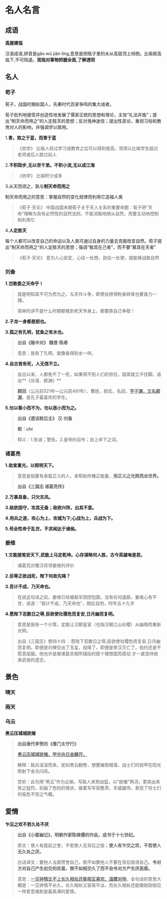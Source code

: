 # 名人名言

## 成语

**高屋建瓴**

汉语成语,拼音是gāo wū jiàn líng,意思是把瓶子里的水从高层顶上倾倒。比喻居高临下,不可阻遏。**现指对事物把握全面,了解透彻**



## 名人

### 荀子

荀子，战国时期赵国人，先秦时代百家争鸣的集大成者。

荀子批判地接受并创造性地发展了儒家正统的思想和理论，主张“礼法并施”；提出“制天命而用之”的人定胜天的思想；反对鬼神迷信；提出性恶论，重视习俗和教育对人的影响，并强调学以致用。



1.**青，取之于蓝，而青于蓝**

> 《劝学》  比喻人经过学习或教育之后可以得到提高。常用以比喻学生超过老师或后人胜过前人

2.**不积跬步,无以至千里。不积小流,无以成江海**

> 《劝学》  比喻积少成多

3.从天而颂之，孰与**制天命而用之**

制天命而用之的意思：掌握自然的变化规律而利用它造福人类

> 《荀子·天论》 中国战国末期荀子关于天人关系的重要命题：荀子把“天命”理解为具有必然性的自然法则。不能消极地顺从自然，而要主动地控制和利用它

4.**人定胜天**

每个人都可以改变自己的命运以及人类可通过自身的力量去克服改变自然。荀子提出“制天命而用之”的人定胜天的思想；强调“敬其在己者”，而不要“慕其在天者”

> 《荀子·天论》 意为人心安定，心往一处想，劲往一处使，就能够战胜自然



###  刘备

**1.岂敢委之天命乎！**

> 就是明知其不可为而为之，与天作斗争，即使会拼得粉身碎骨也要奋力一搏。
>
> 简单的讲不是什么时期都推到老天爷身上，都要靠自己争取！

**2.子龙一身都是胆也。**

**3.孤之有孔明，犹鱼之有水也。**

> **出自《隆中对》 魏晋·陈寿**
>
> 意思：我有了孔明，就像鱼得到水一样。

**4.自古皆有死，人无信不立。**

> 自古以来，人都免不了一死，如果得不到人们的信任，国家就立不住脚。语出**《论语．颜渊》**
>
> **颜回**（公元前521年—公元前481年），曹姓，颜氏，名回，**<u>字子渊，又名颜渊</u>**，是孔子最喜欢的学生。

**5.勿以善小而不为，勿以恶小而为之。**

> **出自《遗诏敕后主》 汉·刘备**
>
> **敕：chi**
>
> 释义：1.告诫；警告。2.皇帝的诏令；自上命下之词。

### 诸葛亮

**1.助宣重光，以照明天下。**

> 意思是指要有承载正义的人，来帮助传播正能量，**用正义之光照亮全世界。**
>
> **出自《三国志 诸葛亮传》**

**2.万事具备，只欠东风。**

**3.敌欲固守，攻其无备；敌欲兴阵，出其不意。**

**4.用兵之道，攻心为上，攻城为下;心战为上，兵战为下。**

**5.苟全性命于乱世，不求闻达于诸侯。**

### 姜维

**1.文能提笔安天下,武能上马定乾坤。心存谋略何人胜，古今英雄唯是君。**

> 诸葛亮对蜀汉将领姜维的评价

**2.臣等正欲战死，陛下何故先降？**

**3.吾计不成，乃天命也。**

> 在说这句话之前，姜维已经被敌军团团包围，没有任何退路，姜维心有不甘，说道：“我计不成，乃天命也”，随后自刎，时年五十九岁

**4.愿陛下忍数日之辱,臣欲使社稷危而复安,日月幽而复明。**

> 意思是我有一个计策，定能让汉朝皇室（也指汉朝江山社稷）从幽暗而重新光明。
>
> 出自《三国志》卷四十四 ：愿陛下忍数日之辱,臣欲使社稷危而复安,日月幽而复明。即便是刘禅交出了玉玺，投降了，即便是季汉灭亡了，伯约还是不愿意屈服。他也许是被诸葛丞相所描绘的那个理想国而感动 才一直坚持继承武侯的遗志。

## 景色

### 晴天

### 雨天

### 乌云

**黑云压城城欲摧**

> **出自唐代李贺的《雁门太守行》**
>
> **<u>黑云压城城欲摧，甲光向日金鳞开。</u>**
>
> 解释：敌兵滚滚而来，犹如黑云翻卷，想要摧倒城墙，战士们的铠甲在阳光照射下金光闪烁。
>
> 赏析：此句用“黑云”作为比喻，写敌人来势凶猛，以“欲摧”两词，更突出来势之猛烈，刻画了危险的情状，接着写军容整肃，军威雄伟，表现了将士们的临危不惊之气概。

## 爱情

**乍见之欢不若久处不厌**

> **出自《小窗幽记》，明朝作家陈继儒的作品，成书于十七世纪。**
>
> 原文：使人有面前之誉，不若使人无背后之毁；**使人有乍交之欢，不若使人无久处之厌。**
>
> 白话译文：要他人当面赞誉自己，倒不如要他人不要在背后毁谤自己。**令对方对自己产生初交的欢喜，倒不如相交久了而不会令对方产生厌恶感。**
>
> 意思：**<u>一见钟情比不上长久相处还能相互喜欢、温暖对待</u>**。全句话的意思大概是：一见钟情不长久，长久相处又容易平淡，而长久相处还能像刚刚相见一样爱意难耐是最美满的爱情。


